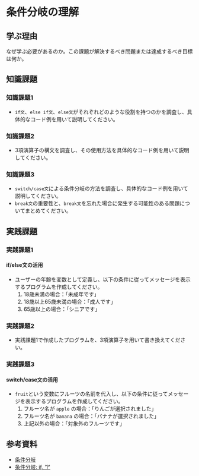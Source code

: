 # 条件分岐の理解

## 学ぶ理由

なぜ学ぶ必要があるのか。この課題が解決するべき問題または達成するべき目標は何か。

## 知識課題

### 知識課題1

- `if文`、`else if文`、`else文`がそれぞれどのような役割を持つのかを調査し、具体的なコード例を用いて説明してください。

### 知識課題2

- 3項演算子の構文を調査し、その使用方法を具体的なコード例を用いて説明してください。

### 知識課題3

- `switch/case文`による条件分岐の方法を調査し、具体的なコード例を用いて説明してください。
- `break文`の重要性と、`break文`を忘れた場合に発生する可能性のある問題についてまとめてください。

## 実践課題

### 実践課題1

#### if/else文の活用

- ユーザーの年齢を変数として定義し、以下の条件に従ってメッセージを表示するプログラムを作成してください。
  1. 18歳未満の場合：「未成年です」
  2. 18歳以上65歳未満の場合：「成人です」
  3. 65歳以上の場合：「シニアです」

### 実践課題2

- 実践課題1で作成したプログラムを、3項演算子を用いて書き換えてください。

### 実践課題3

#### switch/case文の活用

- `fruit`という変数にフルーツの名前を代入し、以下の条件に従ってメッセージを表示するプログラムを作成してください。
  1. フルーツ名が `apple` の場合：「りんごが選択されました」
  2. フルーツ名が `banana` の場合：「バナナが選択されました」
  3. 上記以外の場合：「対象外のフルーツです」

## 参考資料

- [条件分岐](https://jsprimer.net/basic/condition/)
- [条件分岐: if, '?'](https://ja.javascript.info/ifelse)
